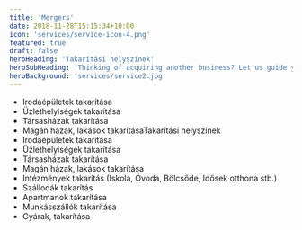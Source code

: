 ```yaml
---
title: 'Mergers'
date: 2018-11-28T15:15:34+10:00
icon: 'services/service-icon-4.png'
featured: true
draft: false
heroHeading: 'Takarítási helyszínek'
heroSubHeading: 'Thinking of acquiring another business? Let us guide you through the process.'
heroBackground: 'services/service2.jpg'
---
```


- Irodaépületek takarítása
- Üzlethelyiségek takarítása
- Társasházak takarítása
- Magán házak, lakások takarításaTakarítási helyszínek
- Irodaépületek takarítása
- Üzlethelyiségek takarítása
- Társasházak takarítása
- Magán házak, lakások takarítása
- Intézmények takarítás (Iskola, Óvoda, Bölcsőde, Idősek otthona stb.)
- Szállodák takarítás
- Apartmanok takarítása
- Munkásszállók takarítása
- Gyárak, takarítása
